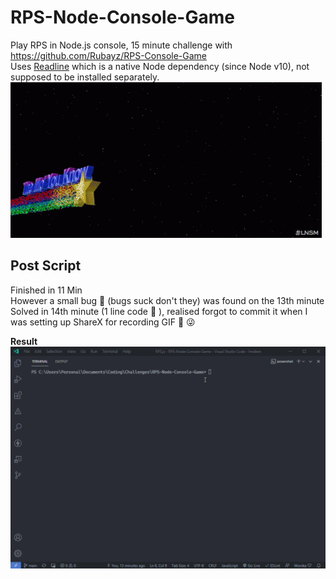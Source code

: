 # RPS-Node-Console-Game
 Play RPS in Node.js console, 15 minute challenge with https://github.com/Rubayz/RPS-Console-Game  
 Uses [Readline](https://nodejs.org/api/readline.html) which is a native Node dependency (since Node v10), not supposed to be installed separately.
 <img src="/Assets/TheMoreYouKnow.gif" alt="TheMoreYouKnow">

## Post Script
Finished in 11 Min  
However a small bug 🐛 (bugs suck don't they) was found on the 13th minute  
Solved in 14th minute (1 line code 🤦 ), realised forgot to commit it when I was setting up ShareX for recording GIF 🤔 😜   

**Result**
<img src="/Assets/Results.gif" alt="Result">